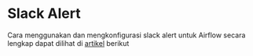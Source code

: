 # Slack Alert

Cara menggunakan dan mengkonfigurasi slack alert untuk Airflow secara lengkap dapat dilihat di [artikel](https://medium.com/datareply/integrating-slack-alerts-in-airflow-c9dcd155105) berikut
